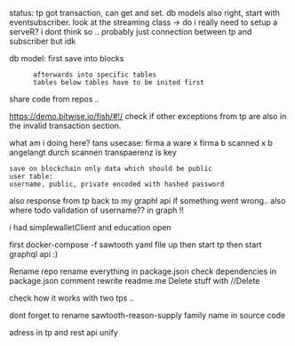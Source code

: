 status: 
tp got transaction, can get and set. 
db models also right, 
start with eventsubscriber.
look at the streaming class -> do i really need to setup a serveR? i dont think so .. probably just connection between tp and subscriber but idk

db model: first save into blocks

          afterwards into specific tables
          tables below tables have to be inited first 




share code from repos .. 

https://demo.bitwise.io/fish/#!/
check if other exceptions from tp are also in the invalid transaction section.

what am i doing here?
    tans usecase: firma a ware x
    firma b scanned x 
    b angelangt durch scannen
    transpaerenz is key 

    save on blockchain only data which should be public
    user table:
    username, public, private encoded with hashed password 


also response from tp back to my graphl api if something went wrong..
also where todo validation of username?? in graph !!


i had simplewalletClient and education open

first docker-compose -f sawtooth yaml file up
then start tp
then start graphql api :)


Rename repo
rename everything in package.json
check dependencies in package.json
comment
rewrite readme.me
Delete stuff with //Delete

check how it works with two tps ..
 

 dont forget to rename sawtooth-reason-supply family name in source code

 adress in tp and rest api unify